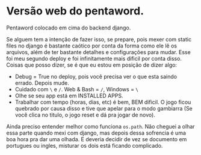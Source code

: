 # Versão web do pentaword.

Pentaword colocado em cima do backend django. 

Se alguem tem a intenção de fazer isso, se prepare, pois mexer com static files no django é bastante caótico por conta da forma como ele lê os arquivos, além de ter bastante detalhes e configurações para mudar. Esse foi meu segundo deploy e foi infinitamente mais dificil por conta disso. Coisas que posso dizer, se é que eu estou em posição de dizer algo:

- Debug = True no deploy, pois você precisa ver o que esta saindo errado. Depois mude.
- Cuidado com `\` e `/`. Web & Bash = `/`, Windows = `\`
- Olhe se seu app está em INSTALLED APPS. 
- Trabalhar com tempo (horas, dias, etc) é bem, BEM dificil. O jogo ficou quebrado por causa disso e tive que apelar para o modo gambiarra (Se você clica no titulo, o jogo reset e dá pra jogar de novo).

Ainda preciso entender melhor como funciona `os.path`. Não cheguei a olhar essa parte quando mexi com django,  mas depois dessa sofrencia é uma boa hora pra dar uma olhada. E deveria decidir de vez se documento em portugues ou ingles, misturar os dois está ficando complicado.



